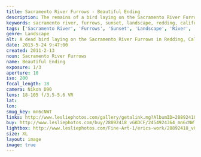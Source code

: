 ```yaml
---
title: Sacramento River Furrows - Beautiful Ending
description: The remains of a bird laying on the Sacramento River Furrows.
keywords: sacramento river, furrows, sunset, landscape, redding, california
tags: ['Sacramento River', 'Furrows', 'Sunset', 'Landscape', 'River', 'Redding', 'California']
genre: Landscape
alt: A dead bird laying on the Sacramento River Furrows in Redding, California
date: 2013-5-24 9:47:00
created: 2011-2-13
noun: Sacramento River Furrows
name: Beautiful Ending
exposure: 1/3
aperture: 10
iso: 200
focal_length: 18
camera: Nikon D90
lens: 18-105 f/3.5-5.6 VR
lat: 
lon: 
smug_key: mn6cNWT
links: http://www.lesliephotos.com/gallery/getalink.mg?AlbumID=28892418&AlbumKey=vGKDCF&ImageID=2454924364&ImageKey=mn6cNWT&how=forum&Page=1
buy: http://www.lesliephotos.com/buy/28892418_vGKDCF/2454924364_mn6cNWT/
lightbox: http://www.lesliephotos.com/Fine-Art-1/erics-work/28892418_vGKDCF#!i=2454924364&k=mn6cNWT&lb=1&s=A
size: XL
layout: image
image: true
---
```

